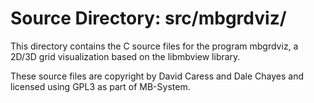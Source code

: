 # Source Directory: src/mbgrdviz/

This directory contains the C source files for the program mbgrdviz, a 2D/3D
grid visualization based on the libmbview library.

These source files are copyright by David Caress and Dale Chayes and licensed
using GPL3 as part of MB-System.

